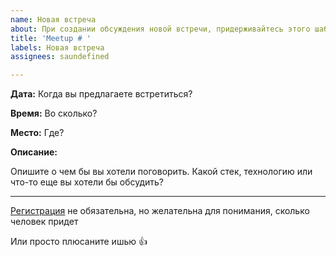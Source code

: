 ```yaml
---
name: Новая встреча
about: При создании обсуждения новой встречи, придерживайтесь этого шаблона 
title: 'Meetup # '
labels: Новая встреча
assignees: saundefined

---
```


**Дата:** Когда вы предлагаете встретиться?

**Время:** Во сколько?

**Место:** Где?

**Описание:**

Опишите о чем бы вы хотели поговорить.
Какой стек, технологию или что-то еще вы хотели бы обсудить?

---

[Регистрация](https://beerphp-yaroslavl.timepad.ru/) не обязательна, но желательна для понимания, сколько человек придет

Или просто плюсаните ишью 👍
